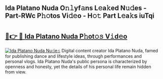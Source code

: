 ## Ida Platano Nuda O𝚗𝚕yf𝚊ns L𝚎a𝚔ed N𝚞𝚍es - Part-RWc P𝚑𝚘tos Vi𝚍𝚎o - H𝚘𝚝 Part L𝚎a𝚔s iuTqi

# <h2><a href="http://kf1j5q.oniu.top/?m=Ida+Platano+Nuda">🔗👉 🔴 Ida Platano Nuda P𝚑ot𝚘𝚜 V𝚒d𝚎o</a></h2>

[![Ida Platano Nuda Nu𝚍e𝚜](https://i.imgur.com/0qMVB7G.gif)](http://kf1j5q.oniu.top/?m=Ida+Platano+Nuda)
Digital content creator Ida Platano Nuda, famed for publishing dance and lifestyle ideas, through performances and personal vlogs. Ida Platano Nuda's public persona is characterized by openness and honesty, yet the details of his personal life remain hidden from view.  
